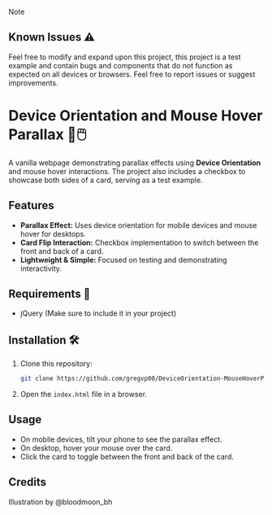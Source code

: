 > [!NOTE]
> ## Known Issues ⚠️
> Feel free to modify and expand upon this project, this project is a test example and contain bugs and components that do not function as expected on all devices or browsers. Feel free to report issues or suggest improvements.

# Device Orientation and Mouse Hover Parallax 📱🖱️

A vanilla webpage demonstrating parallax effects using **Device Orientation** and mouse hover interactions. The project also includes a checkbox to showcase both sides of a card, serving as a test example.

## Features
- **Parallax Effect:** Uses device orientation for mobile devices and mouse hover for desktops.
- **Card Flip Interaction:** Checkbox implementation to switch between the front and back of a card.
- **Lightweight & Simple:** Focused on testing and demonstrating interactivity.

## Requirements 📌
- jQuery (Make sure to include it in your project)

## Installation 🛠️
1. Clone this repository:
   ```sh
   git clone https://github.com/gregvp00/DeviceOrientation-MouseHoverParallax.git
   ```
2. Open the `index.html` file in a browser.

## Usage
- On mobile devices, tilt your phone to see the parallax effect.
- On desktop, hover your mouse over the card.
- Click the card to toggle between the front and back of the card.

## Credits
Illustration by @bloodmoon_bh
